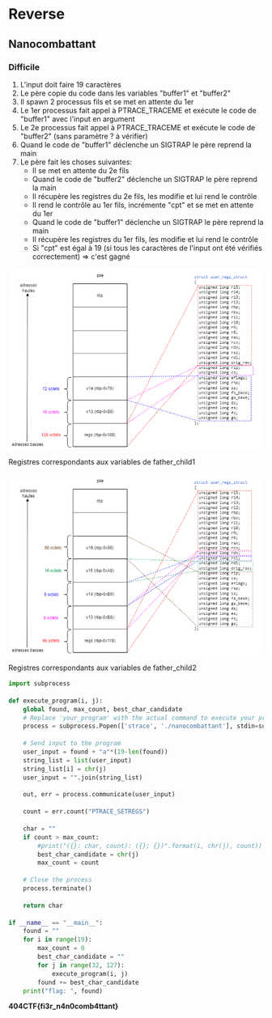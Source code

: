 # Reverse

## Nanocombattant

### Difficile

1. L'input doit faire 19 caractères
2. Le père copie du code dans les variables "buffer1" et "buffer2"
3. Il spawn 2 processus fils et se met en attente du 1er
4. Le 1er processus fait appel à PTRACE_TRACEME et exécute le code de "buffer1" avec l'input en argument
5. Le 2e processus fait appel à PTRACE_TRACEME et exécute le code de "buffer2" (sans paramètre ? à vérifier)
6. Quand le code de "buffer1" déclenche un SIGTRAP le père reprend la main
7. Le père fait les choses suivantes:
	- Il se met en attente du 2e fils
	- Quand le code de "buffer2" déclenche un SIGTRAP le père reprend la main
	- Il récupère les registres du 2e fils, les modifie et lui rend le contrôle
	- Il rend le contrôle au 1er fils, incrémente "cpt" et se met en attente du 1er
	- Quand le code de "buffer1" déclenche un SIGTRAP le père reprend la main
	- Il récupère les registres du 1er fils, les modifie et lui rend le contrôle
	- Si "cpt" est égal à 19 (si tous les caractères de l'input ont été vérifiés correctement) => c'est gagné

<p align="center">
	<img src="https://github.com/SamNzo/CTFs/blob/main/404CTF/reverse/img/nanocombattants_father_child1.drawio.png?raw=true">
</p>
Registres correspondants aux variables de father_child1

<p align="center">
	<img src="https://github.com/SamNzo/CTFs/blob/main/404CTF/reverse/img/nanocombattants_father_child2.drawio.png?raw=true">
</p>
Registres correspondants aux variables de father_child2

```py
import subprocess

def execute_program(i, j):
    global found, max_count, best_char_candidate
    # Replace 'your_program' with the actual command to execute your program
    process = subprocess.Popen(['strace', './nanocombattant'], stdin=subprocess.PIPE, stdout=subprocess.PIPE, stderr=subprocess.PIPE, text=True)

    # Send input to the program
    user_input = found + "a"*(19-len(found))
    string_list = list(user_input)
    string_list[i] = chr(j)
    user_input = "".join(string_list)
    
    out, err = process.communicate(user_input)

    count = err.count("PTRACE_SETREGS")
    
    char = ""
    if count > max_count:
        #print("({}: char, count): ({}; {})".format(i, chr(j), count))
        best_char_candidate = chr(j)
        max_count = count

    # Close the process
    process.terminate()
    
    return char

if __name__ == "__main__":
    found = ""
    for i in range(19):
        max_count = 0
        best_char_candidate = ""
        for j in range(32, 127):
            execute_program(i, j)
        found += best_char_candidate
    print("flag: ", found)
```

**404CTF{fi3r_n4n0comb4ttant}**
